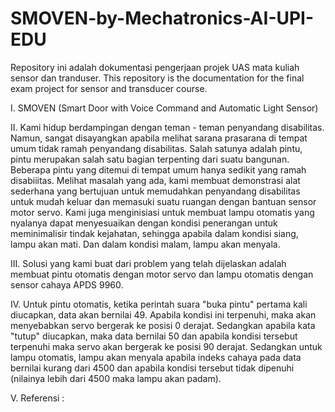 # SMOVEN-by-Mechatronics-AI-UPI-EDU
Repository ini adalah dokumentasi pengerjaan projek UAS mata kuliah sensor dan tranduser.
This repository is the documentation for the final exam project for sensor and transducer course.

I. SMOVEN (Smart Door with Voice Command and Automatic Light Sensor)

II. Kami hidup berdampingan dengan teman - teman penyandang disabilitas. Namun, sangat disayangkan apabila melihat sarana prasarana di tempat umum tidak ramah penyandang disabilitas. Salah satunya adalah pintu, pintu merupakan salah satu bagian terpenting dari suatu bangunan. Beberapa pintu yang ditemui di tempat umum hanya sedikit yang ramah disabiiitas. Melihat masalah yang ada, kami membuat demonstrasi alat sederhana yang bertujuan untuk memudahkan penyandang disabilitas untuk mudah keluar dan memasuki suatu ruangan dengan bantuan sensor motor servo. Kami juga menginisiasi untuk membuat lampu otomatis yang nyalanya dapat menyesuaikan dengan kondisi penerangan untuk meminimalisir tindak kejahatan, sehingga apabila dalam kondisi siang, lampu akan mati. Dan dalam kondisi malam, lampu akan menyala.

III. Solusi yang kami buat dari problem yang telah dijelaskan adalah membuat pintu otomatis dengan motor servo dan lampu otomatis dengan sensor cahaya APDS 9960. 

IV. Untuk pintu otomatis, ketika perintah suara "buka pintu" pertama kali diucapkan, data akan bernilai 49. Apabila kondisi ini terpenuhi, maka akan menyebabkan servo bergerak ke posisi 0 derajat. Sedangkan apabila kata "tutup" diucapkan, maka data bernilai 50 dan apabila kondisi tersebut terpenuhi maka servo akan bergerak ke posisi 90 derajat. Sedangkan untuk lampu otomatis, lampu akan menyala apabila indeks cahaya pada data bernilai kurang dari 4500 dan apabila kondisi tersebut tidak dipenuhi (nilainya lebih dari 4500 maka lampu akan padam).

V. Referensi :
